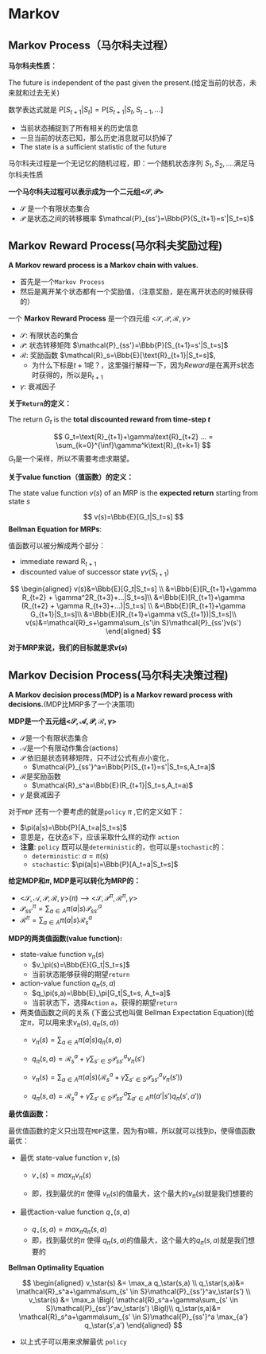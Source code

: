 # Markov

## Markov Process（马尔科夫过程）

**马尔科夫性质：**

The future is independent of the past given the present.(给定当前的状态，未来就和过去无关)

数学表达式就是 $\text{P}[S_{t+1}|S_t]=\text{P}[S_{t+1}|S_t,S_{t-1},...]$

* 当前状态捕捉到了所有相关的历史信息
* 一旦当前的状态已知，那么历史消息就可以扔掉了
* The state is a sufficient statistic of the future

马尔科夫过程是一个无记忆的随机过程，即：一个随机状态序列 $S_1,S_2,....$满足马尔科夫性质

**一个马尔科夫过程可以表示成为一个二元组<$\mathcal{S},\mathcal{P}$>**

* $\mathcal{S}$ 是一个有限状态集合
* $\mathcal{P}$ 是状态之间的转移概率 $\mathcal{P}_{ss'}=\Bbb{P}(S_{t+1}=s'|S_t=s)$



## Markov Reward Process(马尔科夫奖励过程)

**A Markov reward process is a Markov chain with values.**

* 首先是一个`Markov Process`
* 然后是离开某个状态都有一个奖励值，（注意奖励，是在离开状态的时候获得的）



一个 **Markov Reward Process** 是一个四元组 <$\mathcal{S},\mathcal{P},\mathcal{R},\gamma$>

* $\mathcal{S}$: 有限状态的集合
* $\mathcal{P}$: 状态转移矩阵 $\mathcal{P}_{ss'}=\Bbb{P}[S_{t+1}=s'|S_t=s]$
* $\mathcal{R}$:  奖励函数 $\mathcal{R}_s=\Bbb{E}[\text{R}_{t+1}|S_t=s]$,
  * 为什么下标是$t+1$呢？，这里强行解释一下，因为$Reward$是在离开$s$状态时获得的，所以是$\text{R}_{t+1}$
* $\gamma$:  衰减因子



**关于`Return`的定义：**

The return $G_t$ is the **total discounted reward from time-step $t$**


$$
G_t=\text{R}_{t+1}+\gamma\text{R}_{t+2} ... = \sum_{k=0}^{\inf}\gamma^k\text{R}_{t+k+1}
$$
$G_t$是一个采样，所以不需要考虑求期望。



**关于value function（值函数）的定义：**

The state value function $v(s)$ of an MRP is the **expected return** starting from state $s$


$$
v(s)=\Bbb{E}[G_t|S_t=s]
$$
**Bellman Equation for MRPs**:

值函数可以被分解成两个部分：

* immediate reward $\text{R}_{t+1}$
* discounted value of successor state $\gamma v(S_{t+1})$

$$
\begin{aligned}
v(s)&=\Bbb{E}[G_t|S_t=s] \\
&=\Bbb{E}[R_{t+1}+\gamma R_{t+2} + \gamma^2R_{t+3}+...|S_t=s]\\
&=\Bbb{E}[R_{t+1}+\gamma (R_{t+2} + \gamma R_{t+3}+...)|S_t=s] \\
&=\Bbb{E}[R_{t+1}+\gamma G_{t+1}|S_t=s]\\
&=\Bbb{E}[R_{t+1}+\gamma v(S_{t+1})|S_t=s]\\
v(s)&=\mathcal{R}_s+\gamma\sum_{s'\in S}\mathcal{P}_{ss'}v(s')
\end{aligned}
$$

**对于MRP来说，我们的目标就是求$v(s)$**



## Markov Decision Process(马尔科夫决策过程)

**A Markov decision process(MDP) is a Markov reward process with decisions.**(MDP比MRP多了一个决策项)



**MDP是一个五元组<$\mathcal{S},\mathcal{A},\mathcal{P},\mathcal{R},\gamma$>**

* $\mathcal{S}$是一个有限状态集合
* $\mathcal{A}$是一个有限动作集合(actions)
* $\mathcal{P}$ 依旧是状态转移矩阵，只不过公式有点小变化，
  * $\mathcal{P}_{ss'}^a=\Bbb{P}[S_{t+1}=s'|S_t=s,A_t=a]$
* $\mathcal{R}$是奖励函数
  * $\mathcal{R}_s^a=\Bbb{E}(R_{t+1}|S_t=s,A_t=a)$
* $\gamma$ 是衰减因子



对于`MDP` 还有一个要考虑的就是`policy` $\pi$ ,它的定义如下：

* $\pi(a|s)=\Bbb{P}[A_t=a|S_t=s]$
* 意思是，在状态$s$下，应该采取什么样的动作 `action`
* **注意**: `policy` 既可以是`deterministic`的，也可以是`stochastic`的：
  * `deterministic`: $a=\pi(s)$
  * `stochastic`: $\pi(a|s)=\Bbb{P}[A_t=a|S_t=s]$




**给定MDP和$\pi$, MDP是可以转化为MRP的：**

* <$\mathcal{S},\mathcal{A},\mathcal{P},\mathcal{R},\gamma$>($\pi$) --> <$\mathcal{S},\mathcal{P}^\pi,\mathcal{R}^\pi,\gamma$>
* $\mathcal{P}_{ss'}^\pi=\sum_{a\in A}\pi(a|s)\mathcal{P}_{ss'}^a$
* $\mathcal{R}^\pi=\sum_{a\in A}\pi(a|s)\mathcal{R}_s^a$




**MDP的两类值函数(value function):**

* state-value function $v_\pi(s)$
  * $v_\pi(s)=\Bbb{E}[G_t|S_t=s]$
  * 当前状态能够获得的期望`return`
* action-value function $q_\pi(s,a)$
  * $q_\pi(s,a)=\Bbb{E}_\pi[G_t|S_t=s, A_t=a]$
  * 当前状态下，选择`Action` `a`，获得的期望`return`
* 两类值函数之间的关系 (下面公式也叫做 Bellman Expectation Equation)(给定$\pi$，可以用来求$v_\pi(s), q_\pi(s,a)$)
  * $v_\pi(s)=\sum_{a\in A}\pi(a|s)q_\pi(s,a)$
  
  * $q_\pi(s,a)=\mathcal{R}_s^a+\gamma\sum_{s'\in S}\mathcal{P}_{ss'}^av_\pi(s')$
  * $v_\pi(s)=\sum_{a\in A}\pi(a|s)(\mathcal{R}_s^a+\gamma\sum_{s'\in S}\mathcal{P}_{ss'}^av_\pi(s'))$
  * $q_\pi(s,a)=\mathcal{R}_s^a+\gamma\sum_{s'\in S}\mathcal{P}_{ss'}^a\sum_{a'\in A}\pi(a'|s')q_\pi(s',a'))$




**最优值函数：**

最优值函数的定义只出现在`MDP`这里，因为有`D`嘛，所以就可以找到`D`，使得值函数最优：

* 最优 state-value function $v_\star(s)$

  * $v_\star(s)=max_\pi v_\pi(s)$

  * 即，找到最优的$\pi$ 使得 $v_\pi(s)$的值最大，这个最大的$v_\pi(s)$就是我们想要的
* 最优action-value function $q_\star(s,a)$
  * $q_\star(s,a)=max_\pi q_\pi(s,a)$
  * 即，找到最优的$\pi$ 使得 $q_\pi(s,a)$的值最大，这个最大的$q_\pi(s,a)$就是我们想要的



**Bellman Optimality Equation**

$$
\begin{aligned}
v_\star(s) &= \max_a q_\star(s,a) \\
 q_\star(s,a)&= \mathcal{R}_s^a+\gamma\sum_{s' \in S}\mathcal{P}_{ss'}^av_\star(s') \\
 v_\star(s) &= \max_a \Bigl(  \mathcal{R}_s^a+\gamma\sum_{s' \in S}\mathcal{P}_{ss'}^av_\star(s') \Bigl)\\
 q_\star(s,a)&= \mathcal{R}_s^a+\gamma\sum_{s' \in S}\mathcal{P}_{ss'}^a  \max_{a'} q_\star(s',a')
\end{aligned}
$$

* 以上式子可以用来求解最优 `policy`
